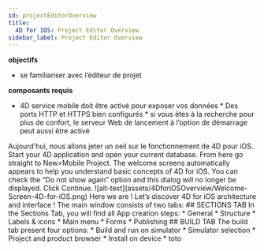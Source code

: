 ```yaml
---
id: projectEditorOverview
title:
  4D for IOS: Project Editor Overview
sidebar_label: Project Editor Overview
---
```



<div class = "objectives">
<b>objectifs</b>

* se familiariser avec l’éditeur de projet
</div>

<div class = "prerequisites">
<b>composants requis</b>

* 4D service mobile doit être activé pour exposer vos données * Des ports HTTP et HTTPS bien configurés * si vous êtes à la recherche pour plus de confort, le serveur Web de lancement à l’option de démarrage peut aussi être activé </div> <div class = "pageStyle"> Aujourd'hui, nous allons jeter un oeil sur le fonctionnement de 4D pour iOS. Start your 4D application and open your current database. From here go straight to New>Mobile Project. The welcome screens automatically appears to help you understand basic concepts of 4D for iOS. You can check the “Do not show again” option and this dialog will no longer be displayed. Click Continue. !\[alt-text\](assets/4DforiOSOverview/Welcome-Screen-4D-for-iOS.png) Here we are ! Let’s discover 4D for iOS architecture and interface ! The main window consists of two tabs: ## SECTIONS TAB In the Sections Tab, you will find all App creation steps: * General * Structure * Labels & icons * Main menu * Forms * Publishing ## BUILD TAB The build tab present four options: * Build and run on simulator * Simulator selection * Project and product browser * Install on device * toto </div>